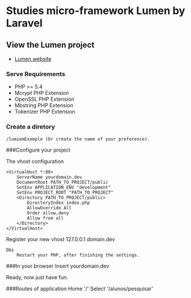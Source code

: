 # Studies micro-framework Lumen by Laravel
## View the Lumen project
- [Lumen website](http://lumen.laravel.com/)

### Serve Requirements
- PHP >= 5.4
- Mcrypt PHP Extension
- OpenSSL PHP Extension
- Mbstring PHP Extension
- Tokenizer PHP Extension

### Create a diretory
	/lumiemExemple (Or create the name of your preference).

###Configure your project

The vhost configuration

    <VirtualHost *:80>
        ServerName yourdomain.dev
        DocumentRoot PATH_TO_PROJECT/public
        SetEnv APPLICATION_ENV "development"
        SetEnv PROJECT_ROOT "PATH_TO_PROJECT" 
        <Directory PATH_TO_PROJECT/public>
            DirectoryIndex index.php
            AllowOverride All
            Order allow,deny
            Allow from all
        </Directory>
    </VirtualHost>

Register your new vhost
    127.0.0.1 domain.dev

    Obs
        Restart your PHP, after finishing the settings.

###In your browser
    Insert
        yourdomain.dev

Ready, now just have fun.

###Routes of application
    Home
        '/'
    Select
        '/alunos/pesquisar'



